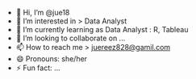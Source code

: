 - 👋 Hi, I’m @jue18
- 👀 I’m interested in > Data Analyst
- 🌱 I’m currently learning as Data Analyst : R, Tableau 
- 💞️ I’m looking to collaborate on ...
- 📫 How to reach me > juereez828@gamil.com
- 😄 Pronouns: she/her
- ⚡ Fun fact: ...

<!---
jue18/jue18 is a ✨ special ✨ repository because its `README.md` (this file) appears on your GitHub profile.
You can click the Preview link to take a look at your changes.
--->
